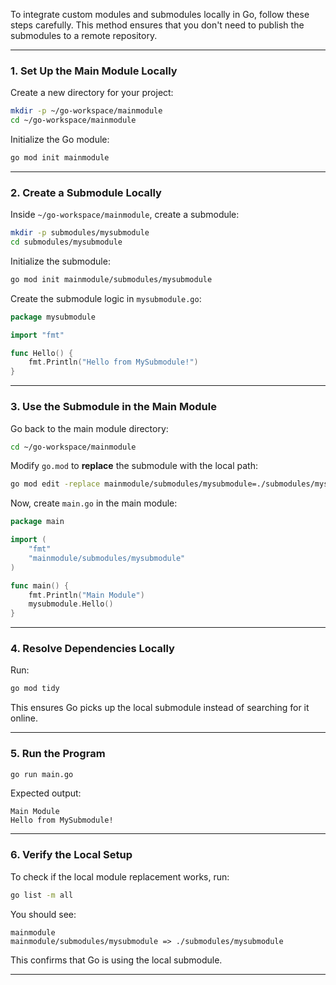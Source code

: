 To integrate custom modules and submodules locally in Go, follow these steps carefully. This method ensures that you don't need to publish the submodules to a remote repository.

---

### **1. Set Up the Main Module Locally**
Create a new directory for your project:

```sh
mkdir -p ~/go-workspace/mainmodule
cd ~/go-workspace/mainmodule
```

Initialize the Go module:

```sh
go mod init mainmodule
```

---

### **2. Create a Submodule Locally**
Inside `~/go-workspace/mainmodule`, create a submodule:

```sh
mkdir -p submodules/mysubmodule
cd submodules/mysubmodule
```

Initialize the submodule:

```sh
go mod init mainmodule/submodules/mysubmodule
```

Create the submodule logic in `mysubmodule.go`:

```go
package mysubmodule

import "fmt"

func Hello() {
    fmt.Println("Hello from MySubmodule!")
}
```

---

### **3. Use the Submodule in the Main Module**
Go back to the main module directory:

```sh
cd ~/go-workspace/mainmodule
```

Modify `go.mod` to **replace** the submodule with the local path:

```sh
go mod edit -replace mainmodule/submodules/mysubmodule=./submodules/mysubmodule
```

Now, create `main.go` in the main module:

```go
package main

import (
    "fmt"
    "mainmodule/submodules/mysubmodule"
)

func main() {
    fmt.Println("Main Module")
    mysubmodule.Hello()
}
```

---

### **4. Resolve Dependencies Locally**
Run:

```sh
go mod tidy
```

This ensures Go picks up the local submodule instead of searching for it online.

---

### **5. Run the Program**
```sh
go run main.go
```

Expected output:

```
Main Module
Hello from MySubmodule!
```

---

### **6. Verify the Local Setup**
To check if the local module replacement works, run:

```sh
go list -m all
```

You should see:

```
mainmodule
mainmodule/submodules/mysubmodule => ./submodules/mysubmodule
```

This confirms that Go is using the local submodule.

---

